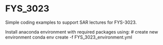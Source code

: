 # FYS_3023

Simple coding examples to support SAR lectures for FYS-3023.

Install anaconda environment with required packages using:
    # create new environment
    conda env create -f FYS_3023_environment.yml 
